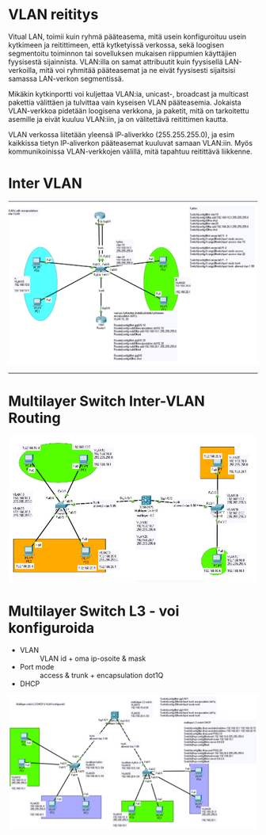 <h1>VLAN reititys</h1>

Vitual LAN, toimii kuin ryhmä pääteasema, mitä usein konfiguroituu usein kytkimeen ja reitittimeen, että kytketyissä verkossa, sekä loogisen segmentoitu toiminnon tai sovelluksen mukaisen riippumien käyttäjien fyysisestä sijainnista. VLAN:illa on samat attribuutit kuin fyysisellä LAN-verkoilla, mitä voi ryhmitää pääteasemat ja ne eivät fyysisesti sijaitsisi samassa LAN-verkon segmentissä.

Mikäkin kytkinportti voi kuljettaa VLAN:ia, unicast-, broadcast ja multicast pakettia välittäen ja tulvittaa vain kyseisen VLAN pääteasemia. Jokaista VLAN-verkkoa pidetään loogisena verkkona, ja paketit, mitä on tarkoitettu asemille ja eivät kuuluu VLAN:iin, ja on välitettävä reitittimen kautta.

VLAN verkossa liitetään yleensä IP-aliverkko (255.255.255.0), ja esim kaikkissa tietyn IP-aliverkon pääteasemat kuuluvat samaan VLAN:iin. Myös kommunikoinissa VLAN-verkkojen välillä, mitä tapahtuu reitittävä liikkenne.


# Inter VLAN

![Alt text](InterVLAN.PNG?raw=true "None")

<hr>

# Multilayer Switch Inter-VLAN Routing

![Alt text](VLAN-inter-Multilayer.PNG?raw=true "None")

# Multilayer Switch L3 - voi konfiguroida
<ul>
  <li>VLAN</li>
    <dd>VLAN id + oma ip-osoite & mask </dd>
  <li>Port mode</li>
    <dd>access & trunk + encapsulation dot1Q </dd>
  <li>DHCP</li>
    <dd></dd>
</ul>

![Alt text](Multilayer-Switch-DHCP-VLANs.PNG?raw=true "None")
